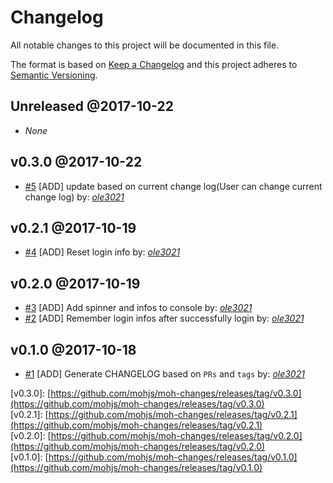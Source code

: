 # Changelog

All notable changes to this project will be documented in this file.

The format is based on [Keep a Changelog](http://keepachangelog.com/en/1.0.0/)
and this project adheres to [Semantic Versioning](http://semver.org/spec/v2.0.0.html).

## Unreleased  @2017-10-22

- _None_

## v0.3.0  @2017-10-22

- [#5](https://github.com/mohjs/moh-changes/pull/5) [ADD] update based on current change log(User can change current change log) by: [_ole3021_](https://github.com/ole3021)

## v0.2.1  @2017-10-19

- [#4](https://github.com/mohjs/moh-changes/pull/4) [ADD] Reset login info by: [_ole3021_](https://github.com/ole3021)

## v0.2.0  @2017-10-19

- [#3](https://github.com/mohjs/moh-changes/pull/3) [ADD] Add spinner and infos to console by: [_ole3021_](https://github.com/ole3021)
- [#2](https://github.com/mohjs/moh-changes/pull/2) [ADD] Remember login infos after successfully login by: [_ole3021_](https://github.com/ole3021)

## v0.1.0  @2017-10-18

- [#1](https://github.com/mohjs/moh-changes/pull/1) [ADD] Generate CHANGELOG based on `PRs` and `tags` by: [_ole3021_](https://github.com/ole3021)

\[v0.3.0\]: [https://github.com/mohjs/moh-changes/releases/tag/v0.3.0](https://github.com/mohjs/moh-changes/releases/tag/v0.3.0)  
\[v0.2.1\]: [https://github.com/mohjs/moh-changes/releases/tag/v0.2.1](https://github.com/mohjs/moh-changes/releases/tag/v0.2.1)  
\[v0.2.0\]: [https://github.com/mohjs/moh-changes/releases/tag/v0.2.0](https://github.com/mohjs/moh-changes/releases/tag/v0.2.0)  
\[v0.1.0\]: [https://github.com/mohjs/moh-changes/releases/tag/v0.1.0](https://github.com/mohjs/moh-changes/releases/tag/v0.1.0)